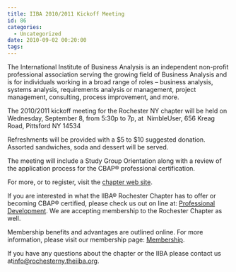 ```yaml
---
title: IIBA 2010/2011 Kickoff Meeting
id: 86
categories:
  - Uncategorized
date: 2010-09-02 00:20:00
tags:
---
```


The International Institute of Business Analysis is an independent non-profit professional association serving the growing field of Business Analysis and is for individuals working in a broad range of roles – business analysis, systems analysis, requirements analysis or management, project management, consulting, process improvement, and more.

The 2010/2011 kickoff meeting for the Rochester NY chapter will be held on Wednesday, September 8, from 5:30p to 7p, at  NimbleUser, 656 Kreag Road, Pittsford NY 14534

Refreshments will be provided with a $5 to $10 suggested donation. Assorted sandwiches, soda and dessert will be served.

The meeting will include a Study Group Orientation along with a review of the application process for the CBAP® professional certification.

For more, or to register, visit the [chapter web site](http://rochesterny.theiiba.org/).

If you are interested in what the IIBA® Rochester Chapter has to offer or becoming CBAP® certified, please check us out on line at: [Professional Development](http://rochesterny.theiiba.org/index.php/professionaldevelopment). We are accepting membership to the Rochester Chapter as well.

Membership benefits and advantages are outlined online. For more information, please visit our membership page: [Membership](http://rochesterny.theiiba.org/index.php/membership).

If you have any questions about the chapter or the IIBA please contact us at[info@rochesterny.theiiba.org](mailto:info@rochesterny.theiiba.org).